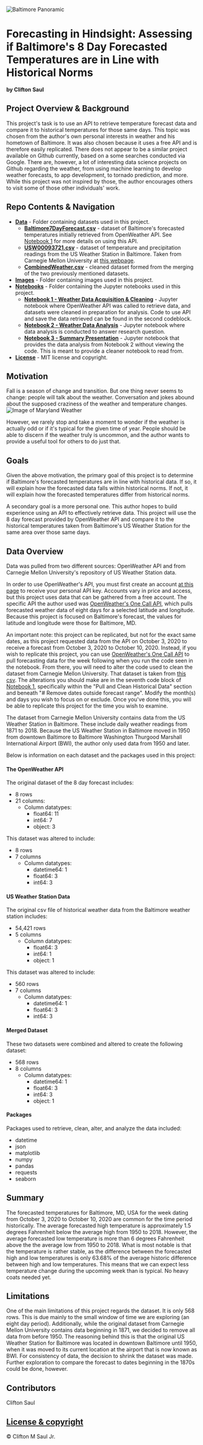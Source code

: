 ![Baltimore Panoramic](https://cdn.pixabay.com/photo/2018/04/21/04/14/panoramic-3337675_960_720.jpg)
# Forecasting in Hindsight: Assessing if Baltimore's 8 Day Forecasted Temperatures are in Line with Historical Norms
<b>by Clifton Saul</b>

## Project Overview & Background

This project's task is to use an API to retrieve temperature forecast data and compare it to historical temperatures for those same days. This topic was chosen from the author's own personal interests in weather and his hometown of Baltimore. It was also chosen because it uses a free API and is therefore easily replicated. There does not appear to be a similar project available on Github currently, based on a some searches conducted via Google. There are, however, a lot of interesting data science projects on Github regarding the weather, from using machine learning to develop weather forecasts, to app development, to tornado prediction, and more. While this project was not inspired by those, the author encourages others to visit some of those other individuals' work.

## Repo Contents & Navigation

* <b>[Data](https://github.com/cmszip/DATA601-Assignment2/tree/main/Data)</b> - Folder containing datasets used in this project.
  * <b>[Baltimore7DayForecast.csv](https://github.com/cmszip/DATA601-Assignment2/tree/main/Data)</b> - dataset of Baltimore's forecasted temperatures initially retrieved from OpenWeather API. See [Notebook 1](https://github.com/cmszip/DATA601-Assignment2/blob/main/Notebooks/Notebook%201%20-%20Weather%20Data%20Acquisition%20%26%20Cleaning.ipynb) for more details on using this API.
  * <b>[USW00093721.csv](https://github.com/cmszip/DATA601-Assignment2/blob/main/Data/USW00093721.csv)</b> - dataset of temperature and precipitation readings from the US Weather Station in Baltimore. Taken from Carnegie Mellon University at [this webpage](https://kilthub.cmu.edu/articles/dataset/Compiled_daily_temperature_and_precipitation_data_for_the_U_S_cities/7890488?file=20881932).
  * <b>[CombinedWeather.csv](https://github.com/cmszip/DATA601-Assignment2/blob/main/Data/CombinedWeather.csv)</b> - cleaned dataset formed from the merging of the two previously mentioned datasets.
* <b>[Images](https://github.com/cmszip/DATA601-Assignment2/tree/main/Images)</b> - Folder containing images used in this project.
* <b>[Notebooks](https://github.com/cmszip/DATA601-Assignment2/tree/main/Notebooks)</b> - Folder containing the Jupyter notebooks used in this project.
  * <b>[Notebook 1 - Weather Data Acquisition & Cleaning](https://github.com/cmszip/DATA601-Assignment2/blob/main/Notebooks/Notebook%201%20-%20Weather%20Data%20Acquisition%20%26%20Cleaning.ipynb)</b> - Jupyter notebook where OpenWeather API was called to retrieve data, and datasets were cleaned in preparation for analysis. Code to use API and save the data retrieved can be found in the second codeblock. 
  * <b>[Notebook 2 - Weather Data Analysis](https://github.com/cmszip/DATA601-Assignment2/blob/main/Notebooks/Notebook%202%20-%20Weather%20Data%20Analysis.ipynb)</b> - Jupyter notebook where data analysis is conducted to answer research question.
  * <b>[Notebook 3 - Summary Presentation](https://github.com/cmszip/DATA601-Assignment2/blob/main/Notebooks/Notebook%203%20-%20Summary%20Presentation.ipynb)</b> - Jupyter notebook that provides the data analysis from Notebook 2 without viewing the code. This is meant to provide a cleaner notebook to read from.
* <b>[License](https://github.com/cmszip/DATA601-Assignment2/blob/main/LICENSE)</b> - MIT license and copyright.

## Motivation

Fall is a season of change and transition. But one thing never seems to change: people will talk about the weather. Conversation and jokes abound about the supposed craziness of the weather and temperature changes.
![Image of Maryland Weather](https://i.pinimg.com/originals/c8/bb/06/c8bb061b99aa996672391f44b9bec5a7.jpg)

However, we rarely stop and take a moment to wonder if the weather is actually odd or if it's typical for the given time of year. People should be able to discern if the weather truly is uncommon, and the author wants to provide a useful tool for others to do just that.

## Goals

Given the above motivation, the primary goal of this project is to determine if Baltimore's forecasted temperatures are in line with historical data. If so, it will explain how the forecasted data falls within historical norms. If not, it will explain how the forecasted temperatures differ from historical norms.

A secondary goal is a more personal one. This author hopes to build experience using an API to effectively retrieve data. This project will use the 8 day forecast provided by OpenWeather API and compare it to the historical temperatures taken from Baltimore's US Weather Station for the same area over those same days.


## Data Overview

Data was pulled from two different sources: OpenWeather API and from Carnegie Mellon University's repository of US Weather Station data. 

In order to use OpenWeather's API, you must first create an account [at this page](https://openweathermap.org/api) to receive your personal API key. Accounts vary in price and access, but this project uses data that can be gathered from a free account. The specific API the author used was [OpenWeather's One Call API](https://openweathermap.org/api/one-call-api), which pulls forecasted weather data of eight days for a selected latitude and longitude. Because this project is focused on Baltimore's forecast, the values for latitude and longitude were those for Baltimore, MD.

An important note: this project can be replicated, but not for the exact same dates, as this project requested data from the API on October 3, 2020 to receive a forecast from October 3, 2020 to October 10, 2020. Instead, if you wish to replicate this project, you can use [OpenWeather's One Call API](https://openweathermap.org/api/one-call-api) to pull forecasting data for the week following when you run the code seen in the notebook. From there, you will need to alter the code used to clean the dataset from Carnegie Mellon University. That dataset is taken from [this csv](https://github.com/cmszip/DATA601-Assignment2/blob/main/Data/USW00093721.csv). The alterations you should make are in the seventh code block of [Notebook 1](https://github.com/cmszip/DATA601-Assignment2/blob/main/Notebooks/Notebook%201%20-%20Weather%20Data%20Acquisition%20%26%20Cleaning.ipynb), specifically within the "Pull and Clean Historical Data" section and beneath "# Remove dates outside forecast range". Modify the month(s) and days you wish to focus on or exclude. Once you've done this, you will be able to replicate this project for the time you wish to examine.

The dataset from Carnegie Mellon University contains data from the US Weather Station in Baltimore. These include daily weather readings from 1871 to 2018. Because the US Weather Station in Baltimore moved in 1950 from downtown Baltimore to Baltimore Washington Thurgood Marshall International Airport (BWI), the author only used data from 1950 and later.

Below is information on each dataset and the packages used in this project:

#### The OpenWeather API 
The original dataset of the 8 day forecast includes:
  * 8 rows
  * 21 columns:
    * Column datatypes:
      * float64: 11
      * int64: 7
      * object: 3
 
 This dataset was altered to include:
  * 8 rows
  * 7 columns
    * Column datatypes:
      * datetime64: 1
      * float64: 3
      * int64: 3
      
 #### US Weather Station Data
 The original csv file of historical weather data from the Baltimore weather station includes:
  * 54,421 rows
  * 5 columns
    * Column datatypes:
      * float64: 3
      * int64: 1
      * object: 1
      
 This dataset was altered to include:
  * 560 rows
  * 7 columns
    * Column datatypes:
      * datetime64: 1
      * float64: 3
      * int64: 3
 
 #### Merged Dataset
 These two datasets were combined and altered to create the following dataset:
  * 568 rows
  * 8 columns
    * Column datatypes:
      * datetime64: 1
      * float64: 3
      * int64: 3
      * object: 1
      
#### Packages
Packages used to retrieve, clean, alter, and analyze the data included:
 * datetime
 * json
 * matplotlib
 * numpy
 * pandas
 * requests
 * seaborn
 
## Summary

The forecasted temperatures for Baltimore, MD, USA for the week dating from October 3, 2020 to October 10, 2020 are common for the time period historically. The average forecasted high temperature is approximately 1.5 degrees Fahrenheit below the average high from 1950 to 2018. However, the average forecasted low temperature is more than 6 degrees Fahrenheit above the the average low from 1950 to 2018. What is most notable is that the temperature is rather stable, as the difference between the forecasted high and low temperatures is only 63.68% of the average historic difference between high and low temperatures. This means that we can expect less temperature change during the upcoming week than is typical. No heavy coats needed yet. 

## Limitations
One of the main limitations of this project regards the dataset. It is only 568 rows. This is due mainly to the small window of time we are exploring (an eight day period). Additionally, while the original dataset from Carnegie Mellon University contains data beginning in 1871, we decided to remove all data from before 1950. The reasoning behind this is that the original US Weather Station for Baltimore was located in downtown Baltimore until 1950, when it was moved to its current location at the airport that is now known as BWI. For consistency of data, the decision to shrink the dataset was made. Further exploration to compare the forecast to dates beginning in the 1870s could be done, however.

## Contributors

Clifton Saul

## [License & copyright](https://github.com/cmszip/DATA601-Assignment2/blob/main/LICENSE) 

© Clifton M Saul Jr.

